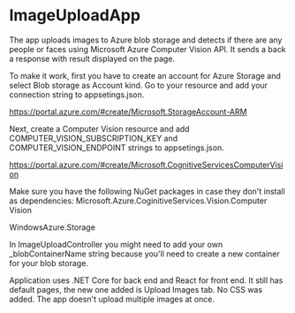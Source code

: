 # ImageUploadApp

The app uploads images to Azure blob storage and detects if there are any people or faces using Microsoft Azure Computer Vision API. 
It sends a back a response with result displayed on the page.

To make it work, first you have to create an account for Azure Storage and select Blob storage as Account kind. 
Go to your resource and add your connection string to appsetings.json.

https://portal.azure.com/#create/Microsoft.StorageAccount-ARM

Next, create a Computer Vision resource and add COMPUTER_VISION_SUBSCRIPTION_KEY and COMPUTER_VISION_ENDPOINT strings to appsetings.json.

https://portal.azure.com/#create/Microsoft.CognitiveServicesComputerVision

Make sure you have the following NuGet packages in case they don't install as dependencies: 
Microsoft.Azure.CoginitiveServices.Vision.Computer Vision

WindowsAzure.Storage

In ImageUploadController you might need to add your own _blobContainerName string because you'll need to create a new container for your blob storage.

Application uses .NET Core for back end and React for front end. It still has default pages, the new one added is Upload Images tab. No CSS was added.
The app doesn't upload multiple images at once. 
